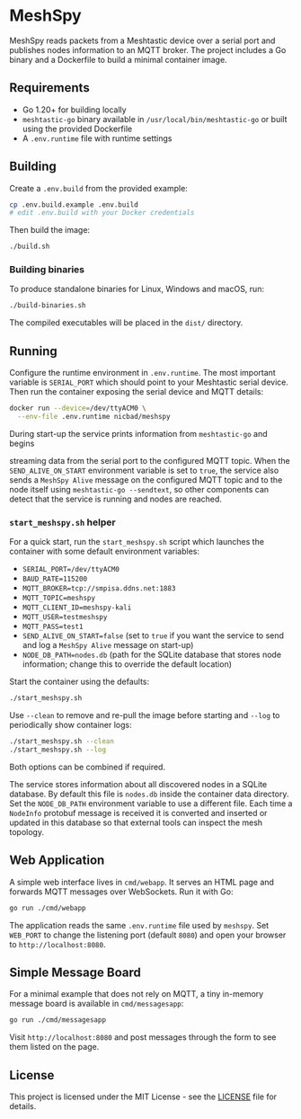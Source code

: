 # MeshSpy

MeshSpy reads packets from a Meshtastic device over a serial port and publishes
nodes information to an MQTT broker. The project includes a Go binary and a
Dockerfile to build a minimal container image.

## Requirements

- Go 1.20+ for building locally
- `meshtastic-go` binary available in `/usr/local/bin/meshtastic-go` or built
  using the provided Dockerfile
- A `.env.runtime` file with runtime settings

## Building

Create a `.env.build` from the provided example:

```bash
cp .env.build.example .env.build
# edit .env.build with your Docker credentials
```

Then build the image:

```bash
./build.sh
```

### Building binaries

To produce standalone binaries for Linux, Windows and macOS, run:

```bash
./build-binaries.sh
```

The compiled executables will be placed in the `dist/` directory.


## Running

Configure the runtime environment in `.env.runtime`. The most important
variable is `SERIAL_PORT` which should point to your Meshtastic serial device.
Then run the container exposing the serial device and MQTT details:

```bash
docker run --device=/dev/ttyACM0 \
  --env-file .env.runtime nicbad/meshspy
```

During start-up the service prints information from `meshtastic-go` and begins

streaming data from the serial port to the configured MQTT topic. When the
`SEND_ALIVE_ON_START` environment variable is set to `true`, the service also
sends a `MeshSpy Alive` message on the configured MQTT topic and to the node
itself using `meshtastic-go --sendtext`, so other components can detect that
the service is running and nodes are reached.


### `start_meshspy.sh` helper

For a quick start, run the `start_meshspy.sh` script which launches the
container with some default environment variables:

- `SERIAL_PORT=/dev/ttyACM0`
- `BAUD_RATE=115200`
- `MQTT_BROKER=tcp://smpisa.ddns.net:1883`
- `MQTT_TOPIC=meshspy`
- `MQTT_CLIENT_ID=meshspy-kali`
- `MQTT_USER=testmeshspy`
- `MQTT_PASS=test1`
- `SEND_ALIVE_ON_START=false`
  (set to `true` if you want the service to send and log a `MeshSpy Alive`
  message on start-up)
- `NODE_DB_PATH=nodes.db`
  (path for the SQLite database that stores node information; change this to
  override the default location)

Start the container using the defaults:

```bash
./start_meshspy.sh
```

Use `--clean` to remove and re-pull the image before starting and `--log` to
periodically show container logs:

```bash
./start_meshspy.sh --clean
./start_meshspy.sh --log
```

Both options can be combined if required.

The service stores information about all discovered nodes in a SQLite database.
By default this file is `nodes.db` inside the container data directory. Set the
`NODE_DB_PATH` environment variable to use a different file. Each time a
`NodeInfo` protobuf message is received it is converted and inserted or updated
in this database so that external tools can inspect the mesh topology.

## Web Application

A simple web interface lives in `cmd/webapp`. It serves an HTML page and
forwards MQTT messages over WebSockets. Run it with Go:

```bash
go run ./cmd/webapp
```

The application reads the same `.env.runtime` file used by `meshspy`. Set
`WEB_PORT` to change the listening port (default `8080`) and open your browser
to `http://localhost:8080`.

## Simple Message Board

For a minimal example that does not rely on MQTT, a tiny in-memory
message board is available in `cmd/messagesapp`:

```bash
go run ./cmd/messagesapp
```

Visit `http://localhost:8080` and post messages through the form to see
them listed on the page.

## License

This project is licensed under the MIT License - see the [LICENSE](LICENSE) file for details.